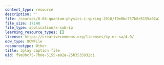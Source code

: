 ```yaml
---
content_type: resource
description: ''
file: /courses/8-04-quantum-physics-i-spring-2016/f9e0bc757b0e5155a02a25b3533832c1_twdF0EIbFds.vtt
file_size: 17148
file_type: application/x-subrip
learning_resource_types: []
license: https://creativecommons.org/licenses/by-nc-sa/4.0/
ocw_type: OCWFile
resourcetype: Other
title: 3play caption file
uid: f9e0bc75-7b0e-5155-a02a-25b3533832c1
---
```

